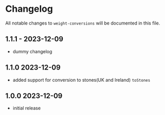 # Changelog

All notable changes to `weight-conversions` will be documented in this file.

## 1.1.1 - 2023-12-09

- dummy changelog

## 1.1.0 2023-12-09

- added support for conversion to stones(UK and Ireland) `toStones`

## 1.0.0 2023-12-09

- initial release
